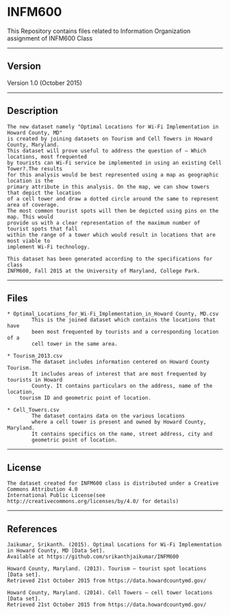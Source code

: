# INFM600
This Repository contains files related to Information Organization assignment of INFM600 Class

-------
Version
-------

Version 1.0 (October 2015)

-----------
Description
-----------

	The new dataset namely "Optimal Locations for Wi-Fi Implementation in Howard County, MD" 
	is created by joining datasets on Tourism and Cell Towers in Howard County, Maryland. 
	This dataset will prove useful to address the question of – Which locations, most frequented 
	by tourists can Wi-Fi service be implemented in using an existing Cell Tower?.The results 
	for this analysis would be best represented using a map as geographic location is the 
	primary attribute in this analysis. On the map, we can show towers that depict the location 
	of a cell tower and draw a dotted circle around the same to represent area of coverage. 
	The most common tourist spots will then be depicted using pins on the map. This would 
	provide us with a clear representation of the maximum number of tourist spots that fall 
	within the range of a tower which would result in locations that are most viable to 
	implement Wi-Fi technology.

	This dataset has been generated according to the specifications for class
	INFM600, Fall 2015 at the University of Maryland, College Park.

-----
Files
-----


	* Optimal_Locations_for_Wi-Fi_Implementation_in_Howard County, MD.csv
        	This is the joined dataset which contains the locations that have
        	been most frequented by tourists and a corresponding location of a 
        	cell tower in the same area.

	* Tourism_2013.csv
        	The dataset includes information centered on Howard County Tourism. 
        	It includes areas of interest that are most frequented by tourists in Howard 
        	County. It contains particulars on the address, name of the location, 
		tourism ID and geometric point of location.

	* Cell_Towers.csv
        	The dataset contains data on the various locations 
        	where a cell tower is present and owned by Howard County, Maryland. 
        	It contains specifics on the name, street address, city and 
        	geometric point of location.

------- 
License
-------

	The dataset created for INFM600 class is distributed under a Creative Commons Attribution 4.0 
	International Public License(see http://creativecommons.org/licenses/by/4.0/ for details)


----------
References
----------

	Jaikumar, Srikanth. (2015). Optimal Locations for Wi-Fi Implementation in Howard County, MD [Data Set].
	Available at https://github.com/srikanthjaikumar/INFM600

	Howard County, Maryland. (2013). Tourism – tourist spot locations [Data set]. 
	Retrieved 21st October 2015 from https://data.howardcountymd.gov/

	Howard County, Maryland. (2014). Cell Towers – cell tower locations [Data set]. 
	Retrieved 21st October 2015 from https://data.howardcountymd.gov/
